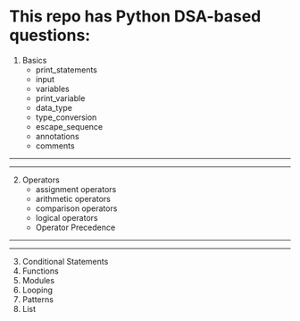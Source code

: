 # This repo has Python DSA-based questions:

1) Basics
   - print_statements
   - input
   - variables
   - print_variable
   - data_type
   - type_conversion
   - escape_sequence
   - annotations
   - comments
***
***
2) Operators
   - assignment operators
   - arithmetic operators
   - comparison operators
   - logical operators
   - Operator Precedence
***
***
3) Conditional Statements
4) Functions
5) Modules
6) Looping
7) Patterns
8) List
